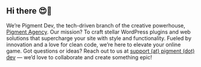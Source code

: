 ## Hi there 😍👋
We’re Pigment Dev, the tech-driven branch of the creative powerhouse, [Pigment Agency](https://pigment.agency/). Our mission? To craft stellar WordPress plugins and web solutions that supercharge your site with style and functionality. Fueled by innovation and a love for clean code, we’re here to elevate your online game. Got questions or ideas? Reach out to us at [support (at) pigment (dot) dev](mailto:support@pigment.dev) — we’d love to collaborate and create something epic!
